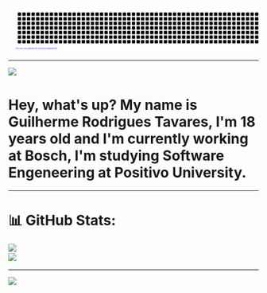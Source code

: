 ![gitartwork](gitartwork.svg)

---

<img  height="300px" src="https://i.pinimg.com/originals/55/ba/ff/55baff26b6cc66fcd451633c26c181ca.jpg"/>
<h1>Hey, what's up? My name is Guilherme Rodrigues Tavares, I'm 18 years old and I'm currently working at Bosch, I'm studying Software Engeneering at Positivo University.</h1>

---

# 📊 GitHub Stats:
![](https://github-readme-streak-stats.herokuapp.com/?user=tavares-gui&theme=neon&hide_border=false)<br/>
![](https://github-readme-stats.vercel.app/api/top-langs/?username=tavares-gui&theme=neon&hide_border=false&include_all_commits=false&count_private=false&layout=compact)

---

[![](https://visitcount.itsvg.in/api?id=tavares-gui&icon=2&color=11)](https://visitcount.itsvg.in)
